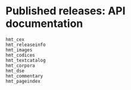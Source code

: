 # Published releases: API documentation


```@docs
hmt_cex
hmt_releaseinfo
hmt_images
hmt_codices
hmt_textcatalog
hmt_corpora
hmt_dse
hmt_commentary
hmt_pageindex
```